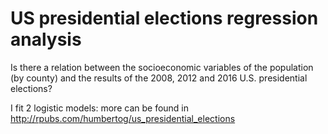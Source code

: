# US presidential elections regression analysis


Is there a relation between the socioeconomic variables of the population (by county) and the results of the 2008, 2012 and 2016 U.S. presidential elections?

I fit 2 logistic models: more can be found in http://rpubs.com/humbertog/us_presidential_elections
